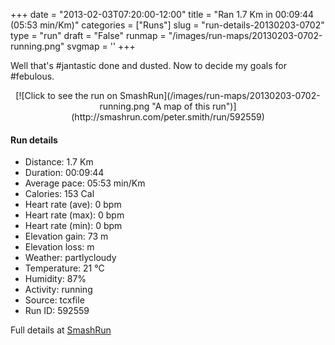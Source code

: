 +++
date = "2013-02-03T07:20:00-12:00"
title = "Ran 1.7 Km in 00:09:44 (05:53 min/Km)"
categories = ["Runs"]
slug = "run-details-20130203-0702"
type = "run"
draft = "False"
runmap = "/images/run-maps/20130203-0702-running.png"
svgmap = '<polyline points="59 42, 60 40, 62 38, 64 35, 66 33, 68 31, 72 27, 74 25, 77 24, 80 25, 86 27, 89 28, 100 33, 99 38, 96 46, 96 48, 96 51, 97 53, 97 56, 97 58, 95 64, 95 66, 94 69, 92 72, 89 74, 83 75, 80 74, 77 74, 74 73, 70 72, 64 71, 61 70, 58 69, 55 69, 51 69, 48 68, 44 68, 32 65, 29 63, 23 63, 20 62, 17 61, 13 61, 9 60, 3 60, 0 59, 0 57, 1 52, 3 46, 5 44, 9 40, 14 38, 17 36, 20 35, 22 33, 34 29, 43 27, 46 26, 53 26, 56 25, 60 25, 63 25, 66 24, 68 25, 66 27, 66 30, 66 32, 65 35, 62 40, 61 42, 59 47, 58 50">'
+++

Well that's #jantastic done and dusted. Now to decide my goals for #febulous. 

<!--more-->

<center>
[![Click to see the run on SmashRun](/images/run-maps/20130203-0702-running.png "A map of this run")](http://smashrun.com/peter.smith/run/592559)
</center>

#### Run details

* Distance: 1.7 Km
* Duration: 00:09:44
* Average pace: 05:53 min/Km
* Calories: 153 Cal
* Heart rate (ave): 0 bpm
* Heart rate (max): 0 bpm
* Heart rate (min): 0 bpm
* Elevation gain: 73 m
* Elevation loss:  m
* Weather: partlycloudy
* Temperature: 21 &deg;C
* Humidity: 87%
* Activity: running
* Source: tcxfile
* Run ID: 592559

Full details at [SmashRun](http://smashrun.com/peter.smith/run/592559)
